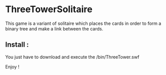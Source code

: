 ThreeTowerSolitaire
===================
This game is a variant of solitaire which places the cards in order to form a binary tree
and make a link between the cards.

Install :
-------------------

You just have to download and execute the /bin/ThreeTower.swf

Enjoy !
